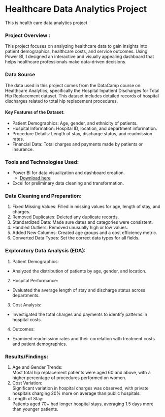 # Healthcare Data Analytics Project
This is health care data analytics project
### Project Overview :
This project focuses on analyzing healthcare data to gain insights into patient demographics, healthcare costs, and service outcomes. Using Power BI, I designed an interactive and visually appealing dashboard that helps healthcare professionals make data-driven decisions.
### Data Source
The data used in this project comes from the DataCamp course on Healthcare Analytics, specifically the Hospital Inpatient Discharges for Total Hip Replacement dataset. This dataset includes detailed records of hospital discharges related to total hip replacement procedures.
#### Key Features of the Dataset:
- Patient Demographics: Age, gender, and ethnicity of patients.
- Hospital Information: Hospital ID, location, and department information.
- Procedure Details: Length of stay, discharge status, and readmission rates.
- Financial Data: Total charges and payments made by patients or insurance.
### Tools and Technologies Used:
- Power BI for data visualization and dashboard creation.
  - [Download here](https://www.microsoft.com/en-us/download/details.aspx?id=58494)
- Excel for preliminary data cleaning and transformation.
### Data Cleaning and Preparation:
1. Fixed Missing Values: Filled in missing values for age, length of stay, and charges.  
2. Removed Duplicates: Deleted any duplicate records.  
3. Standardized Data: Made sure dates and categories were consistent.  
4. Handled Outliers: Removed unusually high or low values.  
5. Added New Columns: Created age groups and a cost efficiency metric.  
6. Converted Data Types: Set the correct data types for all fields.
### Exploratory Data Analysis (EDA):
1. Patient Demographics:  
  - Analyzed the distribution of patients by age, gender, and location.  
2. Hospital Performance:
  - Evaluated the average length of stay and discharge status across departments.
3. Cost Analysis:  
  - Investigated the total charges and payments to identify patterns in hospital costs.  
4. Outcomes:
  - Examined readmission rates and their correlation with treatment costs and patient demographics.
### Results/Findings:
1. Age and Gender Trends:  
Most total hip replacement patients were aged 60 and above, with a higher percentage of procedures performed on women.  
2. Cost Variation:  
Significant variation in hospital charges was observed, with private hospitals charging 20% more on average than public hospitals.
3. Length of Stay:  
Patients aged 70+ had longer hospital stays, averaging 1.5 days more than younger patients.






